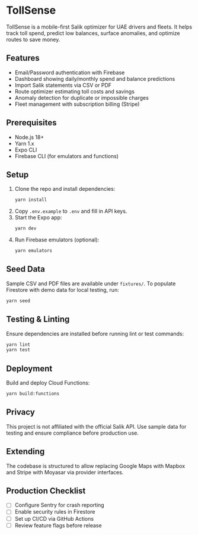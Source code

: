# TollSense

TollSense is a mobile-first Salik optimizer for UAE drivers and fleets. It helps track toll spend, predict low balances, surface anomalies, and optimize routes to save money.

## Features
- Email/Password authentication with Firebase
- Dashboard showing daily/monthly spend and balance predictions
- Import Salik statements via CSV or PDF
- Route optimizer estimating toll costs and savings
- Anomaly detection for duplicate or impossible charges
- Fleet management with subscription billing (Stripe)

## Prerequisites
- Node.js 18+
- Yarn 1.x
- Expo CLI
- Firebase CLI (for emulators and functions)

## Setup
1. Clone the repo and install dependencies:
   ```bash
   yarn install
   ```
2. Copy `.env.example` to `.env` and fill in API keys.
3. Start the Expo app:
   ```bash
   yarn dev
   ```
4. Run Firebase emulators (optional):
   ```bash
   yarn emulators
   ```

## Seed Data

Sample CSV and PDF files are available under `fixtures/`. To populate Firestore with demo data for local testing, run:

```bash
yarn seed
```

## Testing & Linting
Ensure dependencies are installed before running lint or test commands:
```bash
yarn lint
yarn test
```

## Deployment
Build and deploy Cloud Functions:
```bash
yarn build:functions
```

## Privacy
This project is not affiliated with the official Salik API. Use sample data for testing and ensure compliance before production use.

## Extending
The codebase is structured to allow replacing Google Maps with Mapbox and Stripe with Moyasar via provider interfaces.

## Production Checklist
- [ ] Configure Sentry for crash reporting
- [ ] Enable security rules in Firestore
- [ ] Set up CI/CD via GitHub Actions
- [ ] Review feature flags before release
